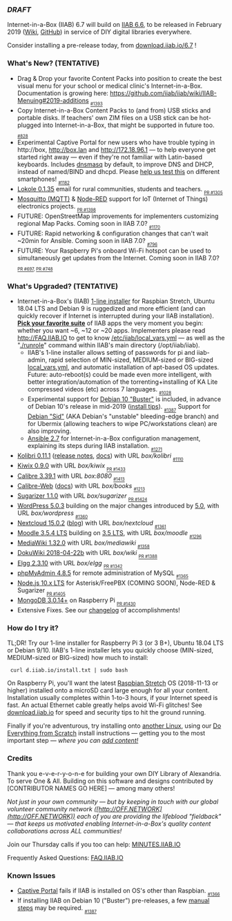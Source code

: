 ### _**DRAFT**_

Internet-in-a-Box (IIAB) 6.7 will build on [IIAB 6.6](https://github.com/iiab/iiab/wiki/IIAB-6.6-Release-Notes), to be released in February 2019 ([Wiki](http://wiki.laptop.org/go/IIAB/6.7), [GitHub](https://github.com/iiab/iiab/milestone/4)) in service of DIY digital libraries everywhere.

Consider installing a pre-release today, from <a href=http://download.iiab.io/6.7/>download.iiab.io/6.7</a> !

### What's New? (TENTATIVE)

* Drag & Drop your favorite Content Packs into position to create the best visual menu for your school or medical clinic's Internet-in-a-Box.  Documentation is growing here: https://github.com/iiab/iiab/wiki/IIAB-Menuing#2019-additions  <sub><sub>[#1393](https://github.com/iiab/iiab/issues/1393)</sub></sub>
* Copy Internet-in-a-Box Content Packs to (and from) USB sticks and portable disks.  If teachers' own ZIM files on a USB stick can be hot-plugged into Internet-in-a-Box, that might be supported in future too.  <sub><sub>[#828](https://github.com/iiab/iiab/issues/828)</sub></sub>
* Experimental Captive Portal for new users who have trouble typing in http://box, http://box.lan and http://172.18.96.1 &mdash; to help everyone get started right away &mdash; even if they're not familiar with Latin-based keyboards.  Includes [dnsmasq](http://www.thekelleys.org.uk/dnsmasq/doc.html) by default, to improve DNS and DHCP, instead of named/BIND and dhcpd.  Please [help us test this](http://wiki.laptop.org/go/IIAB/FAQ#Captive_Portal_Administration:_What_tips_.26_tricks_exist.3F) on different smartphones!  <sub><sub>[#1182](https://github.com/iiab/iiab/issues/1182)</sub></sub>
* [Lokole 0.1.35](https://github.com/iiab/iiab/tree/master/roles/lokole) email for rural communities, students and teachers.  <sub><sub>[PR #1305](https://github.com/iiab/iiab/pull/1305)</sub></sub>
* [Mosquitto (MQTT)](https://github.com/iiab/iiab/tree/master/roles/mosquitto) & [Node-RED](https://github.com/iiab/iiab/tree/master/roles/nodered) support for IoT (Internet of Things) electronics projects.  <sub><sub>[PR #1398](https://github.com/iiab/iiab/pull/1398)</sub></sub>
* FUTURE: OpenStreetMap improvements for implementers customizing regional Map Packs.  Coming soon in IIAB 7.0?  <sub><sub>[#1170](https://github.com/iiab/iiab/issues/1170)</sub></sub>
* FUTURE: Rapid networking & configuration changes that can't wait ~20min for Ansible.  Coming soon in IIAB 7.0?  <sub><sub>[#796](https://github.com/iiab/iiab/issues/796)</sub></sub>
* FUTURE: Your Raspberry Pi's onboard Wi-Fi hotspot can be used to simultaneously get updates from the Internet.  Coming soon in IIAB 7.0?  <sub><sub>[PR #697](https://github.com/iiab/iiab/pull/697), [PR #748](https://github.com/iiab/iiab/pull/748)</sub></sub>

### What's Upgraded? (TENTATIVE)

* Internet-in-a-Box's (IIAB) [1-line installer](http://download.iiab.io/6.7/) for Raspbian Stretch, Ubuntu 18.04 LTS and Debian 9 is ruggedized and more efficient (and can quickly recover if Internet is interrupted during your IIAB installation).  [**Pick your favorite suite**](http://wiki.laptop.org/go/IIAB/FAQ#What_services_.28IIAB_apps.29_are_suggested_during_installation.3F) of IIAB apps the very moment you begin: whether you want ~6, ~12 or ~20 apps.  Implementers please read http://FAQ.IIAB.IO to get to know [/etc/iiab/local_vars.yml](http://wiki.laptop.org/go/IIAB/local_vars.yml) — as well as the "[./runrole](https://github.com/iiab/iiab/blob/master/runrole)" command within IIAB's main directory (/opt/iiab/iiab).
  * IIAB's 1-line installer allows setting of passwords for pi and iiab-admin, rapid selection of MIN-sized, MEDIUM-sized or BIG-sized [local_vars.yml](http://wiki.laptop.org/go/IIAB/local_vars.yml), and automatic installation of apt-based OS updates.  Future: auto-reboot(s) could be made even more intelligent, with better integration/automation of the torrenting+installing of KA Lite compressed videos (etc) across 7 languages.  <sub><sub>[#1028](https://github.com/iiab/iiab/issues/1028)</sub></sub>
  * Experimental support for [Debian 10 "Buster"](https://www.debian.org/devel/debian-installer/) is included, in advance of Debian 10's release in mid-2019 ([install tips](https://github.com/iiab/iiab/issues/1387)).  <sub><sub>[#1387](https://github.com/iiab/iiab/issues/1387)</sub></sub>  Support for [Debian "Sid"](http://cdimage.debian.org/cdimage/daily-builds/sid_d-i/current/amd64/iso-cd/) (AKA Debian's "unstable" bleeding-edge branch) and for Ubermix (allowing teachers to wipe PC/workstations clean) are also improving.
  * [Ansible 2.7](https://docs.ansible.com/ansible/devel/porting_guides/porting_guide_2.7.html) for Internet-in-a-Box configuration management, explaining its steps during IIAB installation.  <sub><sub>[#1271](https://github.com/iiab/iiab/pull/1271)</sub></sub>
* [Kolibri 0.11.1](https://github.com/iiab/iiab/tree/master/roles/kolibri) ([release notes](https://medium.com/kolibri-releases/kolibri-v0-11-is-here-1ba5c878c6ba), [docs](https://kolibri.readthedocs.io/en/latest/manage.html)) with URL _box/kolibri_  <sub><sub>[#1110](https://github.com/iiab/iiab/issues/1110)</sub></sub>
* [Kiwix 0.9.0](https://github.com/kiwix/kiwix-tools/blob/master/Changelog) with URL _box/kiwix_  <sub><sub>[PR #1433](https://github.com/iiab/iiab/pull/1433)</sub></sub>
* [Calibre 3.39.1](https://calibre-ebook.com/whats-new) with URL _box:8080_  <sub><sub>[#1413](https://github.com/iiab/iiab/issues/1413)</sub></sub>
* [Calibre-Web](https://github.com/janeczku/calibre-web#about) ([docs](https://github.com/iiab/iiab/tree/master/roles/calibre-web)) with URL _box/books_  <sub><sub>[#1213](https://github.com/iiab/iiab/pull/1213)</sub></sub>
* [Sugarizer 1.1.0](https://sugarizer.org) with URL _box/sugarizer_  <sub><sub>[PR #1424](https://github.com/iiab/iiab/pull/1424)</sub></sub>
* [WordPress 5.0.3](https://wordpress.org/news/2019/01/wordpress-5-0-3-maintenance-release/) building on the major changes introduced by [5.0](https://wordpress.org/news/2018/12/bebo/), with URL _box/wordpress_  <sub><sub>[#1360](https://github.com/iiab/iiab/issues/1360)</sub></sub>
* [Nextcloud 15.0.2](https://nextcloud.com/changelog/#latest15) ([blog](https://nextcloud.com/blog/)) with URL _box/nextcloud_  <sub><sub>[#1361](https://github.com/iiab/iiab/issues/1361)</sub></sub>
* [Moodle 3.5.4 LTS](https://docs.moodle.org/dev/Moodle_3.5.4_release_notes) building on [3.5 LTS](https://docs.moodle.org/dev/Releases#Moodle_3.5_.28LTS.29), with URL _box/moodle_  <sub><sub>[#1296](https://github.com/iiab/iiab/issues/1296)</sub></sub>
* [MediaWiki 1.32.0](https://www.mediawiki.org/wiki/Release_notes/1.32) with URL _box/mediawiki_  <sub><sub>[#1358](https://github.com/iiab/iiab/issues/1358)</sub></sub>
* [DokuWiki 2018-04-22b](https://www.dokuwiki.org/changes) with URL _box/wiki_  <sub><sub>[PR #1388](https://github.com/iiab/iiab/pull/1388)</sub></sub>
* [Elgg 2.3.10](https://github.com/Elgg/Elgg/blob/2.3.10/CHANGELOG.md) with URL _box/elgg_  <sub><sub>[PR #1342](https://github.com/iiab/iiab/pull/1342)</sub></sub>
* [phpMyAdmin 4.8.5](https://www.phpmyadmin.net/) for remote administration of MySQL  <sub><sub>[#1365](https://github.com/iiab/iiab/pull/1365)</sub></sub>
* [Node.js 10.x LTS](https://technology.condenast.com/story/10-for-10-a-scenic-tour-of-nodejs-10-lts) for Asterisk/FreePBX (COMING SOON), Node-RED & Sugarizer  <sub><sub>[PR #1405](https://github.com/iiab/iiab/pull/1405)</sub></sub>
* [MongoDB 3.0.14+](https://www.mongodb.com/mongodb-3.0) on Raspberry Pi  <sub><sub>[PR #1430](https://github.com/iiab/iiab/pull/1430)</sub></sub>
* Extensive Fixes.  See our [changelog](https://github.com/iiab/iiab/milestone/4?closed=1) of accomplishments!

### How do I try it?

TL;DR!  Try our 1-line installer for Raspberry Pi 3 (or 3 B+), Ubuntu 18.04 LTS or Debian 9/10.  IIAB's 1-line installer lets you quickly choose (MIN-sized, MEDIUM-sized or BIG-sized) how much to install:

     curl d.iiab.io/install.txt | sudo bash

On Raspberry Pi, you'll want the latest [Raspbian Stretch](https://www.raspberrypi.org/downloads/raspbian/) OS (2018-11-13 or higher) installed onto a microSD card large enough for all your content.  Installation usually completes within 1-to-3 hours, if your Internet speed is fast.  An actual Ethernet cable greatly helps avoid Wi-Fi glitches!  See [download.iiab.io](http://download.iiab.io/) for speed and security tips to hit the ground running.

Finally if you're adventurous, try installing onto [another Linux](https://github.com/iiab/iiab/wiki/IIAB-Platforms), using our [Do Everything from Scratch](https://github.com/iiab/iiab/wiki/IIAB-Installation#do-everything-from-scratch) install instructions &mdash; getting you to the most important step &mdash; _where you can [add content!](https://github.com/iiab/iiab/wiki/IIAB-Installation#add-content)_

### Credits

Thank you e-v-e-r-y-o-n-e for building your own DIY Library of Alexandria.  To serve One & All.  Building on this software and designs contributed by [CONTRIBUTOR NAMES GO HERE] &mdash; among many others!

_Not just in your own community &mdash; but by keeping in touch with our global volunteer community network ([http://OFF.NETWORK](http://OFF.NETWORK)) each of you are providing the lifeblood "fieldback" &mdash; that keeps us motivated enabling Internet-in-a-Box's quality content collaborations across ALL communities!_

Join our Thursday calls if you too can help: [MINUTES.IIAB.IO](http://MINUTES.IIAB.IO)

Frequently Asked Questions: [FAQ.IIAB.IO](http://FAQ.IIAB.IO)

### Known Issues

* [Captive Portal](http://wiki.laptop.org/go/IIAB/FAQ#Captive_Portal_Administration:_What_tips_.26_tricks_exist.3F) fails if IIAB is installed on OS's other than Raspbian.  <sub><sub>[#1366](https://github.com/iiab/iiab/issues/1366)</sub></sub>
* If installing IIAB on Debian 10 ("Buster") pre-releases, a few [manual steps](https://github.com/iiab/iiab/issues/1387) may be required.  <sub><sub>[#1387](https://github.com/iiab/iiab/issues/1387)</sub></sub>